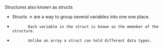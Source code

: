Structures also known as structs
 * Structs -> are a way to group several variables into one one place.
 *            Each variable in the struct is known as the memnber of the structure.
 *            Unlike an array a struct can hold different data types.